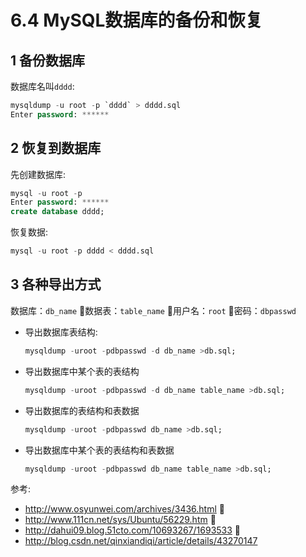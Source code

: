 # 6.4 MySQL数据库的备份和恢复

## 1 备份数据库
数据库名叫`dddd`:

```sql
mysqldump -u root -p `dddd` > dddd.sql
Enter password: ******
```

## 2 恢复到数据库

先创建数据库:

```sql
mysql -u root -p
Enter password: ******
create database dddd;
```
恢复数据:

```sql
mysql -u root -p dddd < dddd.sql
```

## 3 各种导出方式

数据库：`db_name` 数据表：`table_name` 用户名：`root` 密码：`dbpasswd`

- 导出数据库表结构:
    ```sql
    mysqldump -uroot -pdbpasswd -d db_name >db.sql;
    ```
- 导出数据库中某个表的表结构
    ```sql
    mysqldump -uroot -pdbpasswd -d db_name table_name >db.sql;
    ```
- 导出数据库的表结构和表数据
    ```sql
    mysqldump -uroot -pdbpasswd db_name >db.sql;
    ```
- 导出数据库中某个表的表结构和表数据
    ```sql
    mysqldump -uroot -pdbpasswd db_name table_name >db.sql;
    ```
参考:

- http://www.osyunwei.com/archives/3436.html 
- http://www.111cn.net/sys/Ubuntu/56229.htm 
- http://dahui09.blog.51cto.com/10693267/1693533 
- http://blog.csdn.net/qinxiandiqi/article/details/43270147